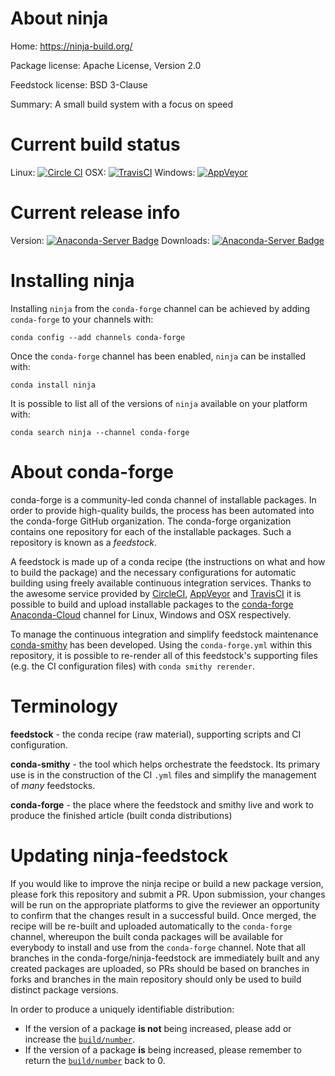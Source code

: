 About ninja
===========

Home: https://ninja-build.org/

Package license: Apache License, Version 2.0

Feedstock license: BSD 3-Clause

Summary: A small build system with a focus on speed



Current build status
====================

Linux: [![Circle CI](https://circleci.com/gh/conda-forge/ninja-feedstock.svg?style=shield)](https://circleci.com/gh/conda-forge/ninja-feedstock)
OSX: [![TravisCI](https://travis-ci.org/conda-forge/ninja-feedstock.svg?branch=master)](https://travis-ci.org/conda-forge/ninja-feedstock)
Windows: [![AppVeyor](https://ci.appveyor.com/api/projects/status/github/conda-forge/ninja-feedstock?svg=True)](https://ci.appveyor.com/project/conda-forge/ninja-feedstock/branch/master)

Current release info
====================
Version: [![Anaconda-Server Badge](https://anaconda.org/conda-forge/ninja/badges/version.svg)](https://anaconda.org/conda-forge/ninja)
Downloads: [![Anaconda-Server Badge](https://anaconda.org/conda-forge/ninja/badges/downloads.svg)](https://anaconda.org/conda-forge/ninja)

Installing ninja
================

Installing `ninja` from the `conda-forge` channel can be achieved by adding `conda-forge` to your channels with:

```
conda config --add channels conda-forge
```

Once the `conda-forge` channel has been enabled, `ninja` can be installed with:

```
conda install ninja
```

It is possible to list all of the versions of `ninja` available on your platform with:

```
conda search ninja --channel conda-forge
```


About conda-forge
=================

conda-forge is a community-led conda channel of installable packages.
In order to provide high-quality builds, the process has been automated into the
conda-forge GitHub organization. The conda-forge organization contains one repository
for each of the installable packages. Such a repository is known as a *feedstock*.

A feedstock is made up of a conda recipe (the instructions on what and how to build
the package) and the necessary configurations for automatic building using freely
available continuous integration services. Thanks to the awesome service provided by
[CircleCI](https://circleci.com/), [AppVeyor](http://www.appveyor.com/)
and [TravisCI](https://travis-ci.org/) it is possible to build and upload installable
packages to the [conda-forge](https://anaconda.org/conda-forge)
[Anaconda-Cloud](http://docs.anaconda.org/) channel for Linux, Windows and OSX respectively.

To manage the continuous integration and simplify feedstock maintenance
[conda-smithy](http://github.com/conda-forge/conda-smithy) has been developed.
Using the ``conda-forge.yml`` within this repository, it is possible to re-render all of
this feedstock's supporting files (e.g. the CI configuration files) with ``conda smithy rerender``.


Terminology
===========

**feedstock** - the conda recipe (raw material), supporting scripts and CI configuration.

**conda-smithy** - the tool which helps orchestrate the feedstock.
                   Its primary use is in the construction of the CI ``.yml`` files
                   and simplify the management of *many* feedstocks.

**conda-forge** - the place where the feedstock and smithy live and work to
                  produce the finished article (built conda distributions)


Updating ninja-feedstock
========================

If you would like to improve the ninja recipe or build a new
package version, please fork this repository and submit a PR. Upon submission,
your changes will be run on the appropriate platforms to give the reviewer an
opportunity to confirm that the changes result in a successful build. Once
merged, the recipe will be re-built and uploaded automatically to the
`conda-forge` channel, whereupon the built conda packages will be available for
everybody to install and use from the `conda-forge` channel.
Note that all branches in the conda-forge/ninja-feedstock are
immediately built and any created packages are uploaded, so PRs should be based
on branches in forks and branches in the main repository should only be used to
build distinct package versions.

In order to produce a uniquely identifiable distribution:
 * If the version of a package **is not** being increased, please add or increase
   the [``build/number``](http://conda.pydata.org/docs/building/meta-yaml.html#build-number-and-string).
 * If the version of a package **is** being increased, please remember to return
   the [``build/number``](http://conda.pydata.org/docs/building/meta-yaml.html#build-number-and-string)
   back to 0.
